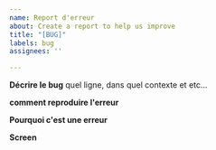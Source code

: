 ```yaml
---
name: Report d'erreur
about: Create a report to help us improve
title: "[BUG]"
labels: bug
assignees: ''

---
```


**Décrire le bug**
quel ligne, dans quel contexte et etc...

**comment reproduire l'erreur**


**Pourquoi c'est une erreur**

**Screen**
